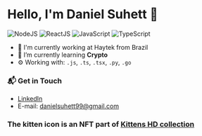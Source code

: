 # Hello, I'm Daniel Suhett 👋

![NodeJS](https://img.shields.io/badge/NodeJS-Expert-green)
![ReactJS](https://img.shields.io/badge/ReactJS-Expert-blue)
![JavaScript](https://img.shields.io/badge/JavaScript-Expert-yellow)
![TypeScript](https://img.shields.io/badge/TypeScript-Expert-blue)

- 🔭 I'm currently working at Haytek from Brazil
- 🌱 I’m currently learning **Crypto**
- ⚙️ Working with: `.js`, `.ts`, `.tsx`, `.py`, `.go`

### 📬 Get in Touch

- [LinkedIn](https://www.linkedin.com/in/daniel-suhett)
- E-mail: danielsuhett99@gmail.com

### The kitten icon is an NFT part of [Kittens HD collection](https://kittens.fakeworms.studio/kittens-hd)



[github]: https://github.com/DanielSuhett
[LinkedIn]: https://www.linkedin.com/in/daniel-suhett
